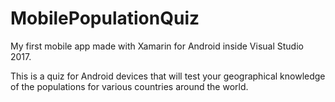 # MobilePopulationQuiz
My first mobile app made with Xamarin for Android inside Visual Studio 2017.

This is a quiz for Android devices that will test your geographical knowledge of the populations for various countries around the world.
